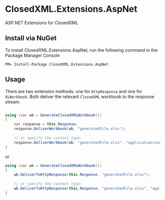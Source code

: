 # ClosedXML.Extensions.AspNet
ASP.NET Extensions for ClosedXML

## Install via NuGet

To install ClosedXML.Extensions.AspNet, run the following command in the Package Manager Console

```
PM> Install-Package ClosedXML.Extensions.AspNet
```

## Usage
There are two extension methods: one for `HttpResponse` and one for `XLWorkbook`. Both deliver the relevant `ClosedXML` workbook to the response stream.

```c#

using (var wb = GenerateClosedXMLWorkbook())
{
    var response = this.Response;
    response.DeliverWorkbook(wb, "generatedFile.xlsx");
    
    // or specify the content type:
    response.DeliverWorkbook(wb, "generatedFile.xlsx", "application/vnd.openxmlformats-officedocument.spreadsheetml.sheet");
}
```

or

```c#
using (var wb = GenerateClosedXMLWorkbook())
{
    wb.DeliverToHttpResponse(this.Response, "generatedFile.xlsx");
    
    // or specify the content type:
    wb.DeliverToHttpResponse(this.Response, "generatedFile.xlsx", "application/vnd.openxmlformats-officedocument.spreadsheetml.sheet");
}
```
